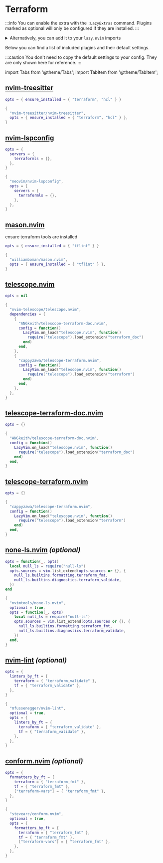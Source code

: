 # Terraform

<!-- plugins:start -->

:::info
You can enable the extra with the `:LazyExtras` command.
Plugins marked as optional will only be configured if they are installed.
:::

<details>
<summary>Alternatively, you can add it to your <code>lazy.nvim</code> imports</summary>

```lua title="lua/config/lazy.lua" {4}
require("lazy").setup({
  spec = {
    { "LazyVim/LazyVim", import = "lazyvim.plugins" },
    { import = "lazyvim.plugins.extras.lang.terraform" },
    { import = "plugins" },
  },
})
```

</details>

Below you can find a list of included plugins and their default settings.

:::caution
You don't need to copy the default settings to your config.
They are only shown here for reference.
:::

import Tabs from '@theme/Tabs';
import TabItem from '@theme/TabItem';

## [nvim-treesitter](https://github.com/nvim-treesitter/nvim-treesitter)

<Tabs>

<TabItem value="opts" label="Options">

```lua
opts = { ensure_installed = { "terraform", "hcl" } }
```

</TabItem>


<TabItem value="code" label="Full Spec">

```lua
{
  "nvim-treesitter/nvim-treesitter",
  opts = { ensure_installed = { "terraform", "hcl" } },
}
```

</TabItem>

</Tabs>

## [nvim-lspconfig](https://github.com/neovim/nvim-lspconfig)

<Tabs>

<TabItem value="opts" label="Options">

```lua
opts = {
  servers = {
    terraformls = {},
  },
}
```

</TabItem>


<TabItem value="code" label="Full Spec">

```lua
{
  "neovim/nvim-lspconfig",
  opts = {
    servers = {
      terraformls = {},
    },
  },
}
```

</TabItem>

</Tabs>

## [mason.nvim](https://github.com/williamboman/mason.nvim)

 ensure terraform tools are installed


<Tabs>

<TabItem value="opts" label="Options">

```lua
opts = { ensure_installed = { "tflint" } }
```

</TabItem>


<TabItem value="code" label="Full Spec">

```lua
{
  "williamboman/mason.nvim",
  opts = { ensure_installed = { "tflint" } },
}
```

</TabItem>

</Tabs>

## [telescope.nvim](https://github.com/nvim-telescope/telescope.nvim)

<Tabs>

<TabItem value="opts" label="Options">

```lua
opts = nil
```

</TabItem>


<TabItem value="code" label="Full Spec">

```lua
{
  "nvim-telescope/telescope.nvim",
  dependencies = {
    {
      "ANGkeith/telescope-terraform-doc.nvim",
      config = function()
        LazyVim.on_load("telescope.nvim", function()
          require("telescope").load_extension("terraform_doc")
        end)
      end,
    },
    {
      "cappyzawa/telescope-terraform.nvim",
      config = function()
        LazyVim.on_load("telescope.nvim", function()
          require("telescope").load_extension("terraform")
        end)
      end,
    },
  },
}
```

</TabItem>

</Tabs>

## [telescope-terraform-doc.nvim](https://github.com/ANGkeith/telescope-terraform-doc.nvim)

<Tabs>

<TabItem value="opts" label="Options">

```lua
opts = {}
```

</TabItem>


<TabItem value="code" label="Full Spec">

```lua
{
  "ANGkeith/telescope-terraform-doc.nvim",
  config = function()
    LazyVim.on_load("telescope.nvim", function()
      require("telescope").load_extension("terraform_doc")
    end)
  end,
}
```

</TabItem>

</Tabs>

## [telescope-terraform.nvim](https://github.com/cappyzawa/telescope-terraform.nvim)

<Tabs>

<TabItem value="opts" label="Options">

```lua
opts = {}
```

</TabItem>


<TabItem value="code" label="Full Spec">

```lua
{
  "cappyzawa/telescope-terraform.nvim",
  config = function()
    LazyVim.on_load("telescope.nvim", function()
      require("telescope").load_extension("terraform")
    end)
  end,
}
```

</TabItem>

</Tabs>

## [none-ls.nvim](https://github.com/nvimtools/none-ls.nvim) _(optional)_

<Tabs>

<TabItem value="opts" label="Options">

```lua
opts = function(_, opts)
  local null_ls = require("null-ls")
  opts.sources = vim.list_extend(opts.sources or {}, {
    null_ls.builtins.formatting.terraform_fmt,
    null_ls.builtins.diagnostics.terraform_validate,
  })
end
```

</TabItem>


<TabItem value="code" label="Full Spec">

```lua
{
  "nvimtools/none-ls.nvim",
  optional = true,
  opts = function(_, opts)
    local null_ls = require("null-ls")
    opts.sources = vim.list_extend(opts.sources or {}, {
      null_ls.builtins.formatting.terraform_fmt,
      null_ls.builtins.diagnostics.terraform_validate,
    })
  end,
}
```

</TabItem>

</Tabs>

## [nvim-lint](https://github.com/mfussenegger/nvim-lint) _(optional)_

<Tabs>

<TabItem value="opts" label="Options">

```lua
opts = {
  linters_by_ft = {
    terraform = { "terraform_validate" },
    tf = { "terraform_validate" },
  },
}
```

</TabItem>


<TabItem value="code" label="Full Spec">

```lua
{
  "mfussenegger/nvim-lint",
  optional = true,
  opts = {
    linters_by_ft = {
      terraform = { "terraform_validate" },
      tf = { "terraform_validate" },
    },
  },
}
```

</TabItem>

</Tabs>

## [conform.nvim](https://github.com/stevearc/conform.nvim) _(optional)_

<Tabs>

<TabItem value="opts" label="Options">

```lua
opts = {
  formatters_by_ft = {
    terraform = { "terraform_fmt" },
    tf = { "terraform_fmt" },
    ["terraform-vars"] = { "terraform_fmt" },
  },
}
```

</TabItem>


<TabItem value="code" label="Full Spec">

```lua
{
  "stevearc/conform.nvim",
  optional = true,
  opts = {
    formatters_by_ft = {
      terraform = { "terraform_fmt" },
      tf = { "terraform_fmt" },
      ["terraform-vars"] = { "terraform_fmt" },
    },
  },
}
```

</TabItem>

</Tabs>

<!-- plugins:end -->
